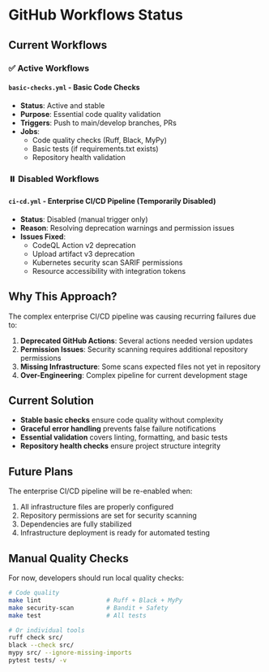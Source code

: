 # GitHub Workflows Status

## Current Workflows

### ✅ Active Workflows

#### `basic-checks.yml` - Basic Code Checks
- **Status**: Active and stable
- **Purpose**: Essential code quality validation
- **Triggers**: Push to main/develop branches, PRs
- **Jobs**:
  - Code quality checks (Ruff, Black, MyPy)
  - Basic tests (if requirements.txt exists)
  - Repository health validation

### ⏸️ Disabled Workflows

#### `ci-cd.yml` - Enterprise CI/CD Pipeline (Temporarily Disabled)
- **Status**: Disabled (manual trigger only)
- **Reason**: Resolving deprecation warnings and permission issues
- **Issues Fixed**:
  - CodeQL Action v2 deprecation
  - Upload artifact v3 deprecation
  - Kubernetes security scan SARIF permissions
  - Resource accessibility with integration tokens

## Why This Approach?

The complex enterprise CI/CD pipeline was causing recurring failures due to:

1. **Deprecated GitHub Actions**: Several actions needed version updates
2. **Permission Issues**: Security scanning requires additional repository permissions
3. **Missing Infrastructure**: Some scans expected files not yet in repository
4. **Over-Engineering**: Complex pipeline for current development stage

## Current Solution

- **Stable basic checks** ensure code quality without complexity
- **Graceful error handling** prevents false failure notifications
- **Essential validation** covers linting, formatting, and basic tests
- **Repository health checks** ensure project structure integrity

## Future Plans

The enterprise CI/CD pipeline will be re-enabled when:

1. All infrastructure files are properly configured
2. Repository permissions are set for security scanning
3. Dependencies are fully stabilized
4. Infrastructure deployment is ready for automated testing

## Manual Quality Checks

For now, developers should run local quality checks:

```bash
# Code quality
make lint                  # Ruff + Black + MyPy
make security-scan         # Bandit + Safety  
make test                  # All tests

# Or individual tools
ruff check src/
black --check src/
mypy src/ --ignore-missing-imports
pytest tests/ -v
```